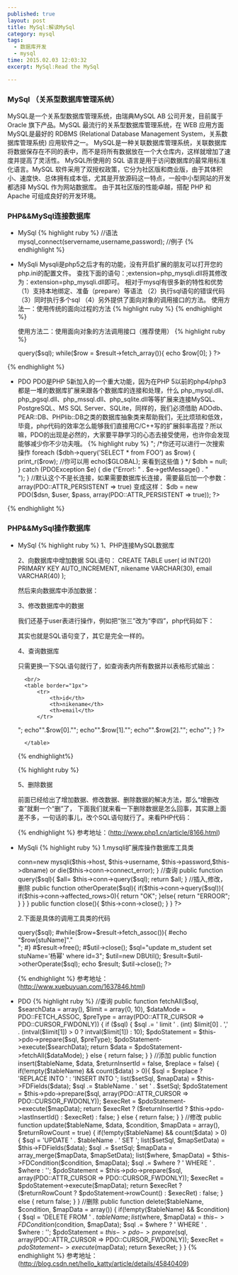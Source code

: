 ```yaml
---
published: true
layout: post
title: MySql:解读MySql
category: mysql
tags:
  - 数据库开发
  - mysql
time: 2015.02.03 12:03:32
excerpt: MySql:Read the MySql

---
```

### MySql （关系型数据库管理系统）
MySQL是一个关系型数据库管理系统，由瑞典MySQL AB 公司开发，目前属于 Oracle 旗下产品。MySQL 最流行的关系型数据库管理系统，在 WEB 应用方面MySQL是最好的 RDBMS (Relational Database Management System，关系数据库管理系统) 应用软件之一。
MySQL是一种关联数据库管理系统，关联数据库将数据保存在不同的表中，而不是将所有数据放在一个大仓库内，这样就增加了速度并提高了灵活性。
MySQL所使用的 SQL 语言是用于访问数据库的最常用标准化语言。MySQL 软件采用了双授权政策，它分为社区版和商业版，由于其体积小、速度快、总体拥有成本低，尤其是开放源码这一特点，一般中小型网站的开发都选择 MySQL 作为网站数据库。
由于其社区版的性能卓越，搭配 PHP 和 Apache 可组成良好的开发环境。

### PHP&&MySql连接数据库
- MySql
{% highlight ruby %}
	//语法
	mysql_connect(servername,username,password);
	//例子
		<?php
			$con = mysql_connect("localhost","peter","abc123");
			if (!$con)
			  {
			  die('Could not connect: ' . mysql_error());
			  }
			// some code
			mysql_close($con);//关闭数据库
		?>
{% endhighlight %}
- MySqli
    Mysqli是php5之后才有的功能，没有开启扩展的朋友可以打开您的php.ini的配置文件。
	查找下面的语句：;extension=php_mysqli.dll将其修改为：extension=php_mysqli.dll即可。
	相对于mysql有很多新的特性和优势
	（1）支持本地绑定、准备（prepare）等语法
	（2）执行sql语句的错误代码
	（3）同时执行多个sql
	（4）另外提供了面向对象的调用接口的方法。
	  使用方法一：使用传统的面向过程的方法
{% highlight ruby %}
	      <?php
			$connect = mysqli_connect('localhost','root','','volunteer') or die('Unale to connect');
			$sql = "select * from vol_msg";
			$result = mysqli_query($connect,$sql);
			while($row = mysqli_fetch_row($result)){
			echo $row[0];
			}
		  ?>
{% endhighlight %}

     使用方法二：使用面向对象的方法调用接口（推荐使用）
{% highlight ruby %}
  <?php
	//创建对象并打开连接，最后一个参数是选择的数据库名称
	$mysqli = new mysqli('localhost','root','','volunteer');
	//检查连接是否成功
	if (mysqli_connect_errno()){
	//注意mysqli_connect_error()新特性
	die('Unable to connect!'). mysqli_connect_error();
	}
	$sql = "select * from vol_msg";
	//执行sql语句，完全面向对象的
	$result = $mysqli->query($sql);
	while($row = $result->fetch_array()){
	echo $row[0];
	}
  ?>
{% endhighlight %}
- PDO
    PDO是PHP 5新加入的一个重大功能，因为在PHP 5以前的php4/php3都是一堆的数据库扩展来跟各个数据库的连接和处理，什么 php_mysql.dll、php_pgsql.dll、php_mssql.dll、php_sqlite.dll等等扩展来连接MySQL、PostgreSQL、MS SQL Server、SQLite，同样的，我们必须借助 ADOdb、PEAR::DB、PHPlib::DB之类的数据库抽象类来帮助我们，无比烦琐和低效，毕竟，php代码的效率怎么能够我们直接用C/C++写的扩展斜率高捏？所以嘛，PDO的出现是必然的，大家要平静学习的心态去接受使用，也许你会发现能够减少你不少功夫哦。
{% highlight ruby %}
	<?php
		$dbms='mysql';     //数据库类型
		$host='localhost'; //数据库主机名
		$dbName='test';    //使用的数据库
		$user='root';      //数据库连接用户名
		$pass='';          //对应的密码
		$dsn="$dbms:host=$host;dbname=$dbName";

		try {
		    $dbh = new PDO($dsn, $user, $pass); //初始化一个PDO对象
		    echo "连接成功<br/>";
		    /*你还可以进行一次搜索操作
		    foreach ($dbh->query('SELECT * from FOO') as $row) {
		        print_r($row); //你可以用 echo($GLOBAL); 来看到这些值
		    }
		    */
		    $dbh = null;
		} catch (PDOException $e) {
		    die ("Error!: " . $e->getMessage() . "<br/>");
		}
		//默认这个不是长连接，如果需要数据库长连接，需要最后加一个参数：array(PDO::ATTR_PERSISTENT => true) 变成这样：
		$db = new PDO($dsn, $user, $pass, array(PDO::ATTR_PERSISTENT => true));

    ?>
{% endhighlight %}
### PHP&&MySql操作数据库
- MySql
  {% highlight ruby %}
    1、PHP连接MySQL数据库
	<?php
	    $host ="localhost";//服务器地址
	    $root ="root";//用户名
	    $password ="admin";//密码
	    $database ="beyondweb_test";//数据库名

	    $conn = mysql_connect($host,$root,$password);//连接数据库
	    if(!$conn){
	        die("数据库连接失败!".mysql_error());
	    }else{
	        echo"数据库连接成功";
	    }

	    mysql_select_db($database,$conn);//选择数据库
	    mysql_query("set names utf-8");//设置编码为utf-8
	?>

	2、向数据库中增加数据
	SQL语句：
	CREATE TABLE user(
	    id INT(20) PRIMARY KEY AUTO_INCREMENT,
	    nikename VARCHAR(30),
	    email VARCHAR(40)
	);

	然后来向数据库中添加数据：
	<?php
	    $query ="INSERT INTO user(nikename,email) VALUES(#张三#,#beyondwebdotcn@xxx.com#);";//#号代表单引号，使用单引号才是正确的

	    $result = mysql_query($query);

	    if(!$result){
	        echo"Error!";
	    }else{
	        echo"Success!";
	        mysql_close($conn);//关闭数据库连接
	    }
	?>

	3、修改数据库中的数据

	我们还基于user表进行操作，例如把“张三”改为“李四”，php代码如下：
	<?php
	    $query ="UPDATE user SET nikename=#李四# WHERE id=#1#;";//#号代表单引号，使用单引号才是正确的

	    $result = mysql_query($query);

	    if(!$result){
	        echo"Error!";
	    }else{
	        echo"Success!";
	        mysql_close($conn);//关闭数据库连接
	    }
	?>

	其实也就是SQL语句变了，其它是完全一样的。

	4、查询数据库

	只需更换一下SQL语句就行了，如查询表内所有数据并以表格形式输出：
	<?php
	    $query ="SELECT * FROM user;";

	    $result = mysql_query($query);

	    if(!$result){
	        echo"Error!";
	    }else{
	        echo"Success!";
	    }

	?>
	    <br/>
	    <table border="1px">
	        <tr>
	            <th>id</th>
	            <th>nikename</th>
	            <th>email</th>
	        </tr>
	<?php
	    while($row = mysql_fetch_row($result)){
	        echo"<tr>";
	        echo"<td>".$row[0]."</td>";
	        echo"<td>".$row[1]."</td>";
	        echo"<td>".$row[2]."</td>";
	        echo"</tr>";
	    }
	?>
	    </table>

	<?php

	    mysql_close($conn);

	?>
	{% endhighlight%}

	{% highlight ruby %}

	5、删除数据

	前面已经给出了增加数据、修改数据、删除数据的解决方法，那么“增删改查”就剩一个“删”了，
	下面我们就来看一下删除数据是怎么回事，其实跟上面差不多，一句话的事儿，改个SQL语句就行了。来看PHP代码：
	<?php
	    $query ="DELETE FROM user WHERE nikename=#张三#;";
		//#号代表单引号，使用单引号才是正确的

	    $result = mysql_query($query);

	    if(!$result){
	        echo"Error!";
	    }else{
	        echo"Success!";
	        mysql_close($conn);//关闭数据库连接
	    }
	?>

  {% endhighlight %}
  参考地址：(http://www.php1.cn/article/8166.html)
- MySqli
  {% highlight ruby %}
   1.mysqli扩展库操作数据库工具类

	<?php
	 //数据库操作类
	  class DBUtil{
	   private $host="localhost";
	   private $username="root";
	   private $password="123456";
	   private $dbname="student";
	   private $conn;
	   public function DBUtil(){
	     $this->conn=new mysqli($this->host, $this->username, $this->password,$this->dbname) or die($this->conn->connect_error);

	   }
	  //查询
	   public function query($sql){
	     $all= $this->conn->query($sql);
	     return $all;
	   }
	  //插入,修改，删除
	   public function otherOperate($sql){
	      if($this->conn->query($sql)){
	        if($this->conn->affected_rows>0){
	           return "OK";
	        }else{
	           return "ERROOR";
	        }
	      }
	   }
	   public function close(){
	     $this->conn->close();
	   }
	  }
	?>

	2.下面是具体的调用工具类的代码

	<?php
	  require_once "MySQLUtil.php";
	   #$sql="select * from m_student";
	   #$util=new DBUtil();
	   #$result=$util->query($sql);
	   #while($row=$result->fetch_assoc()){
	   	 #echo "$row[stuName]"."</br>";
	   #}
	   #$result->free();
	   #$util->close();

	   $sql="update m_student set stuName='杨幂' where id=3";
	   $util=new DBUtil();
	   $result=$util->otherOperate($sql);
	   echo $result;
	   $util->close();
	?>

  {% endhighlight %}
  参考地址：(http://www.xuebuyuan.com/1637846.html)
- PDO
  {% highlight ruby %}
  //查询
   public function fetchAll($sql, $searchData = array(), $limit = array(0, 10), $dataMode = PDO::FETCH_ASSOC, $preType = array(PDO::ATTR_CURSOR => PDO::CURSOR_FWDONLY)) {
    if ($sql) {
      $sql .= ' limit ' . (int) $limit[0] . ',' . (intval($limit[1]) > 0 ? intval($limit[1]) : 10);
      $pdoStatement = $this->pdo->prepare($sql, $preType);
      $pdoStatement->execute($searchData);
      return $data = $pdoStatement->fetchAll($dataMode);
    } else {
      return false;
    }
  }
  //添加
  public function insert($tableName, $data, $returnInsertId = false, $replace = false) {
    if(!empty($tableName) && count($data) > 0){
      $sql = $replace ? 'REPLACE INTO ' : 'INSERT INTO ';
      list($setSql, $mapData) = $this->FDFields($data);
      $sql .= $tableName . ' set ' . $setSql;
      $pdoStatement = $this->pdo->prepare($sql, array(PDO::ATTR_CURSOR => PDO::CURSOR_FWDONLY));
      $execRet = $pdoStatement->execute($mapData);
      return $execRet ? ($returnInsertId ? $this->pdo->lastInsertId() : $execRet) : false;
    } else {
      return false;
    }
  }
   //修改
  public function update($tableName, $data, $condition, $mapData = array(), $returnRowCount = true) {
    if(!empty($tableName) && count($data) > 0) {
      $sql = 'UPDATE ' . $tableName . ' SET ';
      list($setSql, $mapSetData) = $this->FDFields($data);
      $sql .= $setSql;
      $mapData = array_merge($mapData, $mapSetData);
      list($where, $mapData) = $this->FDCondition($condition, $mapData);
      $sql .= $where ? ' WHERE ' . $where : '';
      $pdoStatement = $this->pdo->prepare($sql, array(PDO::ATTR_CURSOR => PDO::CURSOR_FWDONLY));
      $execRet = $pdoStatement->execute($mapData);
      return $execRet ? ($returnRowCount ? $pdoStatement->rowCount() : $execRet) : false;
    } else {
      return false;
    }
  }
   //删除
  public function delete($tableName, $condition, $mapData = array()) {
    if(!empty($tableName) && $condition){
      $sql = 'DELETE FROM ' . $tableName;
      list($where, $mapData) = $this->FDCondition($condition, $mapData);
      $sql .= $where ? ' WHERE ' . $where : '';
      $pdoStatement = $this->pdo->prepare($sql, array(PDO::ATTR_CURSOR => PDO::CURSOR_FWDONLY));
      $execRet = $pdoStatement->execute($mapData);
      return $execRet;
    }
  }
  {% endhighlight %}
  参考地址：(http://blog.csdn.net/hello_katty/article/details/45840409)
